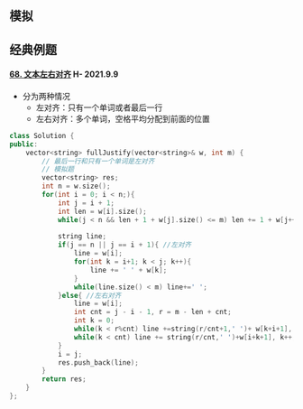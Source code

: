 ## 模拟



## 经典例题

#### [68. 文本左右对齐](https://leetcode-cn.com/problems/text-justification/) H- 2021.9.9

-   分为两种情况
    -   左对齐：只有一个单词或者最后一行
    -   左右对齐：多个单词，空格平均分配到前面的位置

```cpp
class Solution {
public:
    vector<string> fullJustify(vector<string>& w, int m) {
        // 最后一行和只有一个单词是左对齐
        // 模拟题
        vector<string> res;
        int n = w.size();
        for(int i = 0; i < n;){
            int j = i + 1;
            int len = w[i].size();
            while(j < n && len + 1 + w[j].size() <= m) len += 1 + w[j++].size();
            
            string line;
            if(j == n || j == i + 1){ //左对齐
                line = w[i];
                for(int k = i+1; k < j; k++){
                    line += ' ' + w[k];
                }
                while(line.size() < m) line+=' '; 
            }else{ //左右对齐
                line = w[i];
                int cnt = j - i - 1, r = m - len + cnt;
                int k = 0;
                while(k < r%cnt) line +=string(r/cnt+1,' ')+ w[k+i+1], k++;
                while(k < cnt) line += string(r/cnt,' ')+w[i+k+1], k++; 
            }
            i = j;
            res.push_back(line);
        }
        return res;
    }
};
```

